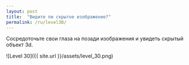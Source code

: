 ```yaml
---
layout: post
title:  "Видите ли скрытое изображение?"
permalink: /ru/level30/
---
```

Сосредоточьте свои глаза на позади изображения и увидеть скрытый объект 3d.

![Level 30]({{ site.url }}/assets/level_30.png)